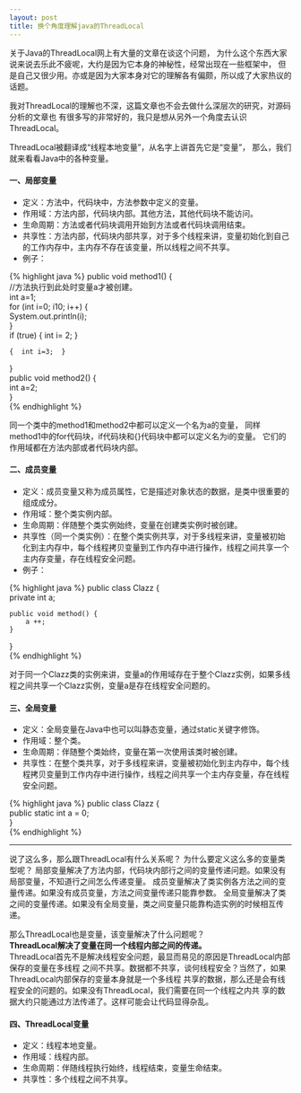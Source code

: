 ```yaml
---
layout: post
title: 换个角度理解java的ThreadLocal 
---
```


关于Java的ThreadLocal网上有大量的文章在谈这个问题，
为什么这个东西大家说来说去乐此不疲呢，大约是因为它本身的神秘性，经常出现在一些框架中，
但是自己又很少用。亦或是因为大家本身对它的理解各有偏颇，所以成了大家热议的话题。 
<!-- more -->
我对ThreadLocal的理解也不深，这篇文章也不会去做什么深层次的研究，对源码分析的文章也
有很多写的非常好的，我只是想从另外一个角度去认识ThreadLocal。 

ThreadLocal被翻译成“线程本地变量”，从名字上讲首先它是“变量”，
那么，我们就来看看Java中的各种变量。

#### 一、局部变量 

* 定义：方法中，代码块中，方法参数中定义的变量。 
* 作用域：方法内部，代码块内部。其他方法，其他代码块不能访问。 
* 生命周期：方法或者代码块调用开始到方法或者代码块调用结束。 
* 共享性：方法内部，代码块内部共享，对于多个线程来讲，变量初始化到自己的工作内存中，主内存不存在该变量，所以线程之间不共享。 
* 例子：

{% highlight java %}
public void method1() {  
    //方法执行到此处时变量a才被创建。  
    int a=1;  
    for (int i=0; i10; i++) {  
        System.out.println(i);  
    }  
    if (true) {  int i= 2; }    
    
    {  int i=3;  }  
}  
public void method2() {  
    int a=2;  
}  
{% endhighlight %}

同一个类中的method1和method2中都可以定义一个名为a的变量，
同样method1中的for代码块，if代码块和{}代码块中都可以定义名为i的变量。
它们的作用域都在方法内部或者代码块内部。 

#### 二、成员变量 
* 定义：成员变量又称为成员属性，它是描述对象状态的数据，是类中很重要的组成成分。 
* 作用域：整个类实例内部。 
* 生命周期：伴随整个类实例始终，变量在创建类实例时被创建。 
* 共享性（同一个类实例）：在整个类实例共享，对于多线程来讲，变量被初始化到主内存中，每个线程拷贝变量到工作内存中进行操作，线程之间共享一个主内存变量，存在线程安全问题。 
* 例子： 

{% highlight java %}
public class Clazz {  
    private int a;  
      
    public void method() {  
        a ++;  
    }  
}  
{% endhighlight %}

对于同一个Clazz类的实例来讲，变量a的作用域存在于整个Clazz实例，如果多线程之间共享一个Clazz实例，变量a是存在线程安全问题的。 

#### 三、全局变量 
* 定义：全局变量在Java中也可以叫静态变量，通过static关键字修饰。 
* 作用域：整个类。 
* 生命周期：伴随整个类始终，变量在第一次使用该类时被创建。 
* 共享性：在整个类共享，对于多线程来讲，变量被初始化到主内存中，每个线程拷贝变量到工作内存中进行操作，线程之间共享一个主内存变量，存在线程安全问题。 

{% highlight java %}
public class Clazz {  
    public static int a = 0;  
}  
{% endhighlight %}

<hr/>
说了这么多，那么跟ThreadLocal有什么关系呢？ 
为什么要定义这么多的变量类型呢？  
局部变量解决了方法内部，代码块内部行之间的变量传递问题。如果没有局部变量，不知道行之间怎么传递变量。  
成员变量解决了类实例各方法之间的变量传递。如果没有成员变量，方法之间变量传递只能靠参数。   
全局变量解决了类之间的变量传递。如果没有全局变量，类之间变量只能靠构造实例的时候相互传递。   

那么ThreadLocal也是变量，该变量解决了什么问题呢？   
**ThreadLocal解决了变量在同一个线程内部之间的传递。**   
ThreadLocal首先不是解决线程安全问题，最显而易见的原因是ThreadLocal内部保存的变量在多线程
之间不共享。数据都不共享，谈何线程安全？当然了，如果ThreadLocal内部保存的变量本身就是一个多线程
共享的数据，那么还是会有线程安全的问题的。如果没有ThreadLocal，我们需要在同一个线程之内共
享的数据大约只能通过方法传递了。这样可能会让代码显得杂乱。 

#### 四、ThreadLocal变量 
* 定义：线程本地变量。 
* 作用域：线程内部。 
* 生命周期：伴随线程执行始终，线程结束，变量生命结束。 
* 共享性：多个线程之间不共享。


